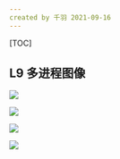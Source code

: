 ```yaml
---
created by 千羽 2021-09-16
---
```


[TOC]



## L9 多进程图像

![](https://gitee.com/nateshao/images/raw/master/img/20210916232735.png)

![](https://gitee.com/nateshao/images/raw/master/img/20210916232738.png)

![](https://gitee.com/nateshao/images/raw/master/img/20210916232740.png)

![](https://gitee.com/nateshao/images/raw/master/img/20210916232742.png)
